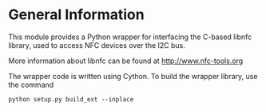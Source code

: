 General Information
===================
This module provides a Python wrapper for interfacing the C-based
libnfc library, used to access NFC devices over the I2C bus.

More information about libnfc can be found at
  http://www.nfc-tools.org

The wrapper code is written using Cython. To build the wrapper library,
use the command

    python setup.py build_ext --inplace


